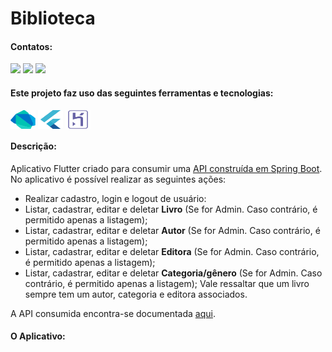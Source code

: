 # Biblioteca

#### Contatos:

<div>
<a href="https://instagram.com/lucas.olisouza" target="_blank"><img src="https://img.shields.io/badge/-Instagram-%23E4405F?style=for-the-badge&logo=instagram&logoColor=white" target="_blank"></a>
<a href = "mailto:lycasoliveira@gmail.com"><img src="https://img.shields.io/badge/Gmail-D14836?style=for-the-badge&logo=gmail&logoColor=white" target="_blank"></a>
<a href="https://www.linkedin.com/in/lucas-oliveira-de-souza-0318a5174" target="_blank"><img src="https://img.shields.io/badge/-LinkedIn-%230077B5?style=for-the-badge&logo=linkedin&logoColor=white" target="_blank"></a>   
</div>

#### Este projeto faz uso das seguintes ferramentas e tecnologias:

<img align="center" title="Dart" height="30" width="40" src="https://raw.githubusercontent.com/devicons/devicon/master/icons/dart/dart-original.svg">  <img align="center" title="Flutter" height="30" width="40" src="https://raw.githubusercontent.com/devicons/devicon/master/icons/flutter/flutter-original.svg"> <img align="center" title="Heroku" height="30" width="40" src="https://raw.githubusercontent.com/devicons/devicon/master/icons/heroku/heroku-original.svg">

#### Descrição:
Aplicativo Flutter criado para consumir uma [API construída em Spring Boot](https://github.com/lucasoliveirasouza/biblioteca-API). <br>
No aplicativo é possível realizar as seguintes ações:
* Realizar cadastro, login e logout de usuário:
* Listar, cadastrar, editar e deletar **Livro** (Se for Admin. Caso contrário, é permitido apenas a listagem);
* Listar, cadastrar, editar e deletar **Autor** (Se for Admin. Caso contrário, é permitido apenas a listagem);
* Listar, cadastrar, editar e deletar **Editora** (Se for Admin. Caso contrário, é permitido apenas a listagem);
* Listar, cadastrar, editar e deletar **Categoria/gênero** (Se for Admin. Caso contrário, é permitido apenas a listagem);
Vale ressaltar que um livro sempre tem um autor, categoria e editora associados.

A API consumida encontra-se documentada [aqui](https://biblioteca-luc.herokuapp.com/swagger-ui.html).

#### O Aplicativo:


<div align="center">
  
  
<div>


